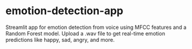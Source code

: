 # emotion-detection-app
Streamlit app for emotion detection from voice using MFCC features and a Random Forest model. Upload a .wav file to get real-time emotion predictions like happy, sad, angry, and more.
